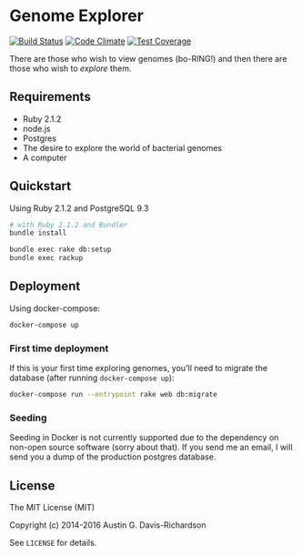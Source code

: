 # Genome Explorer

[![Build Status](https://travis-ci.org/audy/genome-explorer.svg)](https://travis-ci.org/audy/genome-explorer)
[![Code Climate](https://codeclimate.com/repos/545a939b695680762c0348ba/badges/485a8cdc04eec5267d1b/gpa.svg)](https://codeclimate.com/repos/545a939b695680762c0348ba/feed)
[![Test Coverage](https://codeclimate.com/repos/545a939b695680762c0348ba/badges/485a8cdc04eec5267d1b/coverage.svg)](https://codeclimate.com/repos/545a939b695680762c0348ba/feed)

There are those who wish to view genomes (bo-RING!) and then there are those who
wish to _explore_ them.

## Requirements

- Ruby 2.1.2
- node.js
- Postgres
- The desire to explore the world of bacterial genomes
- A computer

## Quickstart

Using Ruby 2.1.2 and PostgreSQL 9.3

```sh
# with Ruby 2.1.2 and Bundler
bundle install

bundle exec rake db:setup
bundle exec rackup
```

## Deployment

Using docker-compose:

```bash
docker-compose up
```

### First time deployment

If this is your first time exploring genomes, you'll need to migrate the
database (after running `docker-compose up`):

```bash
docker-compose run --entrypoint rake web db:migrate
```

### Seeding

Seeding in Docker is not currently supported due to the dependency on non-open
source software (sorry about that). If you send me an email, I will send you a
dump of the production postgres database.


## License

The MIT License (MIT)

Copyright (c) 2014-2016 Austin G. Davis-Richardson

See `LICENSE` for details.
